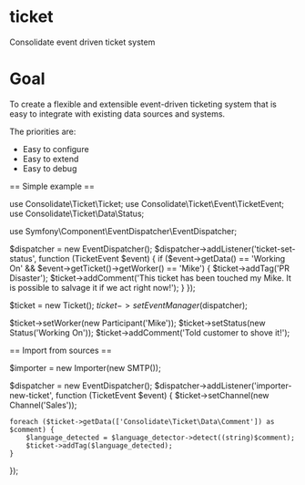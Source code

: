 # ticket
Consolidate event driven ticket system


# Goal
To create a flexible and extensible event-driven ticketing system that is easy to integrate with existing data sources and systems.

The priorities are:
* Easy to configure
* Easy to extend
* Easy to debug


== Simple example ==

use Consolidate\Ticket\Ticket;
use Consolidate\Ticket\Event\TicketEvent;
use Consolidate\Ticket\Data\Status;

use Symfony\Component\EventDispatcher\EventDispatcher;

$dispatcher = new EventDispatcher();
$dispatcher->addListener('ticket-set-status', function (TicketEvent $event) {
    if ($event->getData() == 'Working On' && $event->getTicket()->getWorker() == 'Mike') {
        $ticket->addTag('PR Disaster');
        $ticket->addComment('This ticket has been touched my Mike. It is possible to salvage it if we act right now!');
    }
});

$ticket = new Ticket();
$ticket->setEventManager($dispatcher);

$ticket->setWorker(new Participant('Mike'));
$ticket->setStatus(new Status('Working On'));
$ticket->addComment('Told customer to shove it!');




== Import from sources ==

$importer = new Importer(new SMTP());

$dispatcher = new EventDispatcher();
$dispatcher->addListener('importer-new-ticket', function (TicketEvent $event) {
    $ticket->setChannel(new Channel('Sales'));

    foreach ($ticket->getData(['Consolidate\Ticket\Data\Comment']) as $comment) {
        $language_detected = $language_detector->detect((string)$comment);
        $ticket->addTag($language_detected);
    }
});